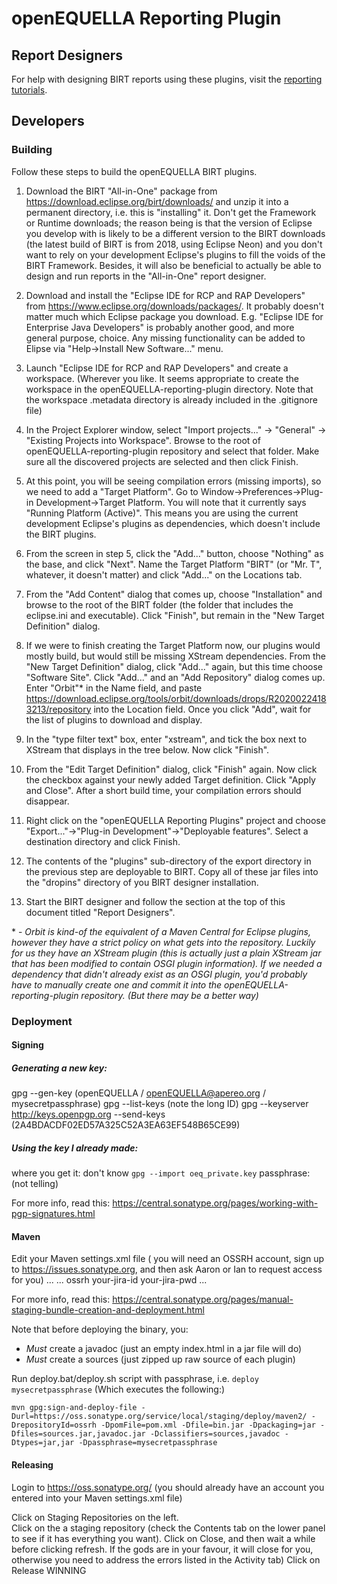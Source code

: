 # openEQUELLA Reporting Plugin

## Report Designers

For help with designing BIRT reports using these plugins, visit the [reporting tutorials](https://openequella.github.io/tutorials/reporting/index.html).

## Developers

### Building

Follow these steps to build the openEQUELLA BIRT plugins.

1. Download the BIRT "All-in-One" package from https://download.eclipse.org/birt/downloads/ and unzip it into a permanent directory, i.e. this is "installing" it. Don't get the Framework or Runtime downloads; the reason being is that the version of Eclipse you develop with is likely to be a different version to the BIRT downloads (the latest build of BIRT is from 2018, using Eclipse Neon) and you don't want to rely on your development Eclipse's plugins to fill the voids of the BIRT Framework. Besides, it will also be beneficial to actually be able to design and run reports in the "All-in-One" report designer.

2. Download and install the "Eclipse IDE for RCP and RAP Developers" from https://www.eclipse.org/downloads/packages/. It probably doesn't matter much which Eclipse package you download. E.g. "Eclipse IDE for Enterprise Java Developers" is probably another good, and more general purpose, choice. Any missing functionality can be added to Elipse via "Help->Install New Software..." menu.

3. Launch "Eclipse IDE for RCP and RAP Developers" and create a workspace. (Wherever you like. It seems appropriate to create the workspace in the openEQUELLA-reporting-plugin directory. Note that the workspace .metadata directory is already included in the .gitignore file)

4. In the Project Explorer window, select "Import projects..." -> "General" -> "Existing Projects into Workspace". Browse to the root of openEQUELLA-reporting-plugin repository and select that folder. Make sure all the discovered projects are selected and then click Finish.

5. At this point, you will be seeing compilation errors (missing imports), so we need to add a "Target Platform". Go to Window->Preferences->Plug-in Development->Target Platform. You will note that it currently says "Running Platform (Active)". This means you are using the current development Eclipse's plugins as dependencies, which doesn't include the BIRT plugins.

6. From the screen in step 5, click the "Add..." button, choose "Nothing" as the base, and click "Next". Name the Target Platform "BIRT" (or "Mr. T", whatever, it doesn't matter) and click "Add..." on the Locations tab.

7. From the "Add Content" dialog that comes up, choose "Installation" and browse to the root of the BIRT folder (the folder that includes the eclipse.ini and executable). Click "Finish", but remain in the "New Target Definition" dialog.

8. If we were to finish creating the Target Platform now, our plugins would mostly build, but would still be missing XStream dependencies. From the "New Target Definition" dialog, click "Add..." again, but this time choose "Software Site". Click "Add..." and an "Add Repository" dialog comes up. Enter "Orbit"\* in the Name field, and paste https://download.eclipse.org/tools/orbit/downloads/drops/R20200224183213/repository into the Location field. Once you click "Add", wait for the list of plugins to download and display.

9. In the "type filter text" box, enter "xstream", and tick the box next to XStream that displays in the tree below. Now click "Finish".

10. From the "Edit Target Definition" dialog, click "Finish" again. Now click the checkbox against your newly added Target definition. Click "Apply and Close". After a short build time, your compilation errors should disappear.

11. Right click on the "openEQUELLA Reporting Plugins" project and choose "Export..."->"Plug-in Development"->"Deployable features". Select a destination directory and click Finish.

12. The contents of the "plugins" sub-directory of the export directory in the previous step are deployable to BIRT. Copy all of these jar files into the "dropins" directory of you BIRT designer installation.

13. Start the BIRT designer and follow the section at the top of this document titled "Report Designers".

\* - _Orbit is kind-of the equivalent of a Maven Central for Eclipse plugins, however they have a strict policy on what gets into the repository. Luckily for us they have an XStream plugin (this is actually just a plain XStream jar that has been modified to contain OSGI plugin information). If we needed a dependency that didn't already exist as an OSGI plugin, you'd probably have to manually create one and commit it into the openEQUELLA-reporting-plugin repository. (But there may be a better way)_

### Deployment

#### Signing

##### Generating a new key:

gpg --gen-key (openEQUELLA / openEQUELLA@apereo.org / mysecretpassphrase)
gpg --list-keys (note the long ID)
gpg --keyserver http://keys.openpgp.org --send-keys (2A4BDACDF02ED57A325C52A3EA63EF548B65CE99)

##### Using the key I already made:

where you get it: don't know
`gpg --import oeq_private.key`
passphrase: (not telling)

For more info, read this:
https://central.sonatype.org/pages/working-with-pgp-signatures.html

#### Maven

Edit your Maven settings.xml file ( you will need an OSSRH account, sign up to https://issues.sonatype.org, and then ask Aaron or Ian to request access for you)
<settings>
...
<servers>
...
<server>
<id>ossrh</id>
<username>your-jira-id</username>
<password>your-jira-pwd</password>
</server>
</servers>
...
</settings>

For more info, read this:
https://central.sonatype.org/pages/manual-staging-bundle-creation-and-deployment.html

Note that before deploying the binary, you:

- _Must_ create a javadoc (just an empty index.html in a jar file will do)
- _Must_ create a sources (just zipped up raw source of each plugin)

Run deploy.bat/deploy.sh script with passphrase, i.e. `deploy mysecretpassphrase` (Which executes the following:)

```
mvn gpg:sign-and-deploy-file -Durl=https://oss.sonatype.org/service/local/staging/deploy/maven2/ -DrepositoryId=ossrh -DpomFile=pom.xml -Dfile=bin.jar -Dpackaging=jar -Dfiles=sources.jar,javadoc.jar -Dclassifiers=sources,javadoc -Dtypes=jar,jar -Dpassphrase=mysecretpassphrase
```

#### Releasing

Login to https://oss.sonatype.org/ (you should already have an account you entered into your Maven settings.xml file)

Click on Staging Repositories on the left.  
Click on the a staging repository (check the Contents tab on the lower panel to see if it has everything you want).
Click on Close, and then wait a while before clicking refresh. If the gods are in your favour, it will close for you, otherwise you need to address the errors listed in the Activity tab)
Click on Release
WINNING
